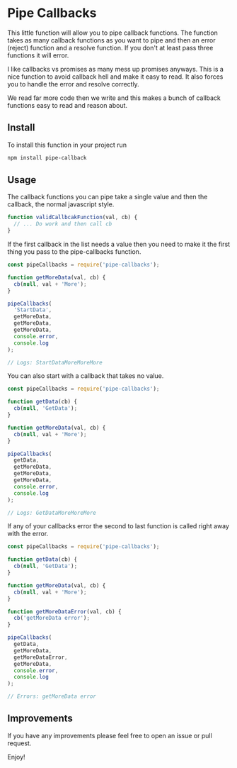 # Pipe Callbacks

This little function will allow you to pipe callback functions. The function
takes as many callback functions as you want to pipe and then an error (reject)
function and a resolve function. If you don't at least pass three functions
it will error.

I like callbacks vs promises as many mess up promises anyways. This is a nice
function to avoid callback hell and make it easy to read. It also forces you to
handle the error and resolve correctly.

We read far more code then we write and this makes a bunch of callback functions
easy to read and reason about.

## Install

To install this function in your project run

```bash
npm install pipe-callback
```

## Usage

The callback functions you can pipe take a single value and then the callback,
the normal javascript style.

```javascript
function validCallbcakFunction(val, cb) {
  // ... Do work and then call cb
}
```

If the first callback in the list needs a value then you need to make it the
first thing you pass to the pipe-callbacks function.

```javascript
const pipeCallbacks = require('pipe-callbacks');

function getMoreData(val, cb) {
  cb(null, val + 'More');
}

pipeCallbacks(
  'StartData',
  getMoreData,
  getMoreData,
  getMoreData,
  console.error,
  console.log
);

// Logs: StartDataMoreMoreMore

```
You can also start with a callback that takes no value.

```javascript
const pipeCallbacks = require('pipe-callbacks');

function getData(cb) {
  cb(null, 'GetData');
}

function getMoreData(val, cb) {
  cb(null, val + 'More');
}

pipeCallbacks(
  getData,
  getMoreData,
  getMoreData,
  getMoreData,
  console.error,
  console.log
);

// Logs: GetDataMoreMoreMore

```

If any of your callbacks error the second to last function is called right away
with the error.

```javascript
const pipeCallbacks = require('pipe-callbacks');

function getData(cb) {
  cb(null, 'GetData');
}

function getMoreData(val, cb) {
  cb(null, val + 'More');
}

function getMoreDataError(val, cb) {
  cb('getMoreData error');
}

pipeCallbacks(
  getData,
  getMoreData,
  getMoreDataError,
  getMoreData,
  console.error,
  console.log
);

// Errors: getMoreData error

```

## Improvements

If you have any improvements please feel free to open an issue or pull request.

Enjoy!
